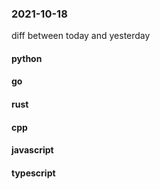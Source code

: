 ### 2021-10-18
diff between today and yesterday

#### python

#### go

#### rust

#### cpp

#### javascript

#### typescript
